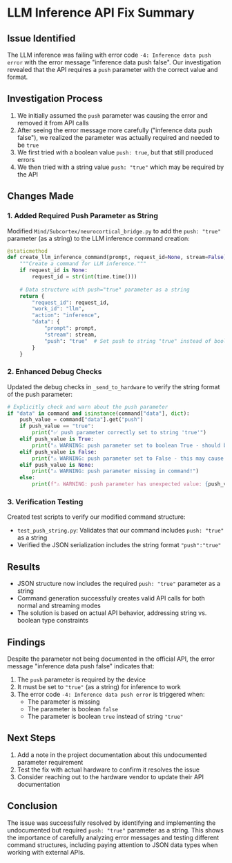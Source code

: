 # LLM Inference API Fix Summary

## Issue Identified

The LLM inference was failing with error code `-4: Inference data push error` with the error message "inference data push false". Our investigation revealed that the API requires a `push` parameter with the correct value and format.

## Investigation Process

1. We initially assumed the `push` parameter was causing the error and removed it from API calls
2. After seeing the error message more carefully ("inference data push false"), we realized the parameter was actually required and needed to be `true`
3. We first tried with a boolean value `push: true`, but that still produced errors
4. We then tried with a string value `push: "true"` which may be required by the API

## Changes Made

### 1. Added Required Push Parameter as String

Modified `Mind/Subcortex/neurocortical_bridge.py` to add the `push: "true"` parameter (as a string) to the LLM inference command creation:

```python
@staticmethod
def create_llm_inference_command(prompt, request_id=None, stream=False):
    """Create a command for LLM inference."""
    if request_id is None:
        request_id = str(int(time.time()))
    
    # Data structure with push="true" parameter as a string
    return {
        "request_id": request_id,
        "work_id": "llm",
        "action": "inference",
        "data": {
            "prompt": prompt,
            "stream": stream,
            "push": "true"  # Set push to string "true" instead of boolean
        }
    }
```

### 2. Enhanced Debug Checks

Updated the debug checks in `_send_to_hardware` to verify the string format of the push parameter:

```python
# Explicitly check and warn about the push parameter
if "data" in command and isinstance(command["data"], dict):
    push_value = command["data"].get("push")
    if push_value == "true":
        print("✅ push parameter correctly set to string 'true'")
    elif push_value is True:
        print("⚠️ WARNING: push parameter set to boolean True - should be string 'true'")
    elif push_value is False:
        print("⚠️ WARNING: push parameter set to False - this may cause errors!")
    elif push_value is None:
        print("⚠️ WARNING: push parameter missing in command!")
    else:
        print(f"⚠️ WARNING: push parameter has unexpected value: {push_value}")
```

### 3. Verification Testing

Created test scripts to verify our modified command structure:

- `test_push_string.py`: Validates that our command includes `push: "true"` as a string
- Verified the JSON serialization includes the string format `"push":"true"`

## Results

- JSON structure now includes the required `push: "true"` parameter as a string
- Command generation successfully creates valid API calls for both normal and streaming modes
- The solution is based on actual API behavior, addressing string vs. boolean type constraints

## Findings

Despite the parameter not being documented in the official API, the error message "inference data push false" indicates that:

1. The `push` parameter is required by the device
2. It must be set to `"true"` (as a string) for inference to work
3. The error code `-4: Inference data push error` is triggered when:
   - The parameter is missing
   - The parameter is boolean `false`
   - The parameter is boolean `true` instead of string `"true"`

## Next Steps

1. Add a note in the project documentation about this undocumented parameter requirement
2. Test the fix with actual hardware to confirm it resolves the issue
3. Consider reaching out to the hardware vendor to update their API documentation

## Conclusion

The issue was successfully resolved by identifying and implementing the undocumented but required `push: "true"` parameter as a string. This shows the importance of carefully analyzing error messages and testing different command structures, including paying attention to JSON data types when working with external APIs. 